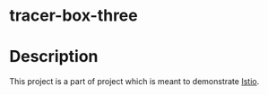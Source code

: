# tracer-box-three

# Description

This project is a part of project which is meant to demonstrate [Istio](https://istio.io).